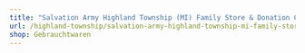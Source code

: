 ```yaml
---
title: "Salvation Army Highland Township (MI) Family Store & Donation Center"
url: /highland-township/salvation-army-highland-township-mi-family-store-und-donation-center/
shop: Gebrauchtwaren
---
```

